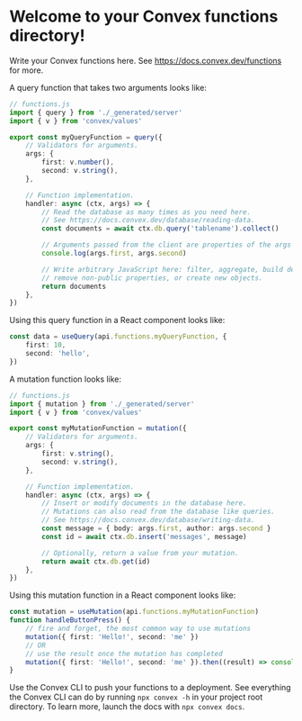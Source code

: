 # Welcome to your Convex functions directory!

Write your Convex functions here.
See https://docs.convex.dev/functions for more.

A query function that takes two arguments looks like:

```ts
// functions.js
import { query } from './_generated/server'
import { v } from 'convex/values'

export const myQueryFunction = query({
    // Validators for arguments.
    args: {
        first: v.number(),
        second: v.string(),
    },

    // Function implementation.
    handler: async (ctx, args) => {
        // Read the database as many times as you need here.
        // See https://docs.convex.dev/database/reading-data.
        const documents = await ctx.db.query('tablename').collect()

        // Arguments passed from the client are properties of the args object.
        console.log(args.first, args.second)

        // Write arbitrary JavaScript here: filter, aggregate, build derived data,
        // remove non-public properties, or create new objects.
        return documents
    },
})
```

Using this query function in a React component looks like:

```ts
const data = useQuery(api.functions.myQueryFunction, {
    first: 10,
    second: 'hello',
})
```

A mutation function looks like:

```ts
// functions.js
import { mutation } from './_generated/server'
import { v } from 'convex/values'

export const myMutationFunction = mutation({
    // Validators for arguments.
    args: {
        first: v.string(),
        second: v.string(),
    },

    // Function implementation.
    handler: async (ctx, args) => {
        // Insert or modify documents in the database here.
        // Mutations can also read from the database like queries.
        // See https://docs.convex.dev/database/writing-data.
        const message = { body: args.first, author: args.second }
        const id = await ctx.db.insert('messages', message)

        // Optionally, return a value from your mutation.
        return await ctx.db.get(id)
    },
})
```

Using this mutation function in a React component looks like:

```ts
const mutation = useMutation(api.functions.myMutationFunction)
function handleButtonPress() {
    // fire and forget, the most common way to use mutations
    mutation({ first: 'Hello!', second: 'me' })
    // OR
    // use the result once the mutation has completed
    mutation({ first: 'Hello!', second: 'me' }).then((result) => console.log(result))
}
```

Use the Convex CLI to push your functions to a deployment. See everything
the Convex CLI can do by running `npx convex -h` in your project root
directory. To learn more, launch the docs with `npx convex docs`.
